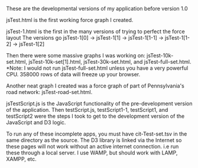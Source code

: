 These are the developmental versions of my application before version 1.0

jsTest.html is the first working force graph I created.

jsTest-1.html is the first in the many versions of trying to perfect the force layout
The versions go jsTest-1[0] -> jsTest-1[1] -> jsTest-1[1-1] -> jsTest-1[1-2] -> jsTest-1[2]

Then there were some massive graphs I was working on: jsTest-10k-set.html, jsTest-10k-set[1].html, jsTest-30k-set.html, and jsTest-full-set.html. *Note: I would not run jsTest-full-set.html unless you have a very powerful CPU. 358000 rows of data will freeze up your browser.

Another neat graph I created was a force graph of part of Pennsylvania's road network: jsTest-road-set.html.

jsTestScript.js is the JavaScript functionality of the pre-development version of the application. Then testScript.js, testScript1-1, testScript1, and testScript2 were the steps I took to get to the development version of the JavaScript and D3 logic.

To run any of these incomplete apps, you must have cit-Test-set.tsv in the same directory as the source. The D3 library is linked via the Internet so these pages will not work without an active internet connection. i.e run these through a local server. I use WAMP, but should work with LAMP, XAMPP, etc.
